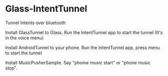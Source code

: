 Glass-IntentTunnel
==================

Tunnel Intents over bluetooth



Install GlassTunnel to Glass.  Run the IntentTunnel app to start the tunnel (It's in the voice menu)

Install AndroidTunnel to your phone.  Run the IntentTunnel app, press menu to start the tunnel

Install MusicPusherSample.  Say "phome music start" or "phone music stop".  
